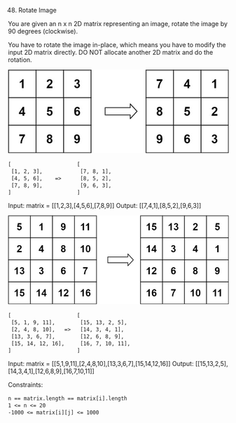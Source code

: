 48. Rotate Image

You are given an n x n 2D matrix representing an image, rotate the image by 90 degrees (clockwise).

You have to rotate the image in-place, which means you have to modify the input 2D matrix directly. DO NOT allocate another 2D matrix and do the rotation.

<img src="./mat1.jpg" />

```
[                     [
 [1, 2, 3],            [7, 8, 1],
 [4, 5, 6],    =>      [8, 5, 2],
 [7, 8, 9],            [9, 6, 3],
]                     ]
```

Input: matrix = [[1,2,3],[4,5,6],[7,8,9]]
Output: [[7,4,1],[8,5,2],[9,6,3]]

<img src="./mat2.jpg" />

```
[                     [
 [5, 1, 9, 11],        [15, 13, 2, 5],
 [2, 4, 8, 10],   =>   [14, 3, 4, 1],
 [13, 3, 6, 7],        [12, 6, 8, 9],
 [15, 14, 12, 16],     [16, 7, 10, 11],
]                     ]
```

Input: matrix = [[5,1,9,11],[2,4,8,10],[13,3,6,7],[15,14,12,16]]
Output: [[15,13,2,5],[14,3,4,1],[12,6,8,9],[16,7,10,11]]

Constraints:

    n == matrix.length == matrix[i].length
    1 <= n <= 20
    -1000 <= matrix[i][j] <= 1000
